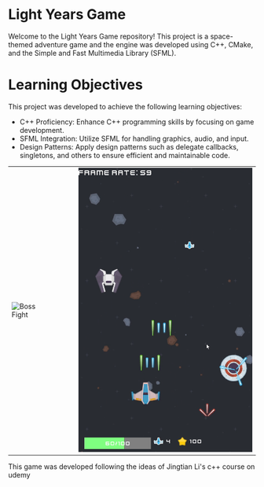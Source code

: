 
# Light Years Game
Welcome to the Light Years Game repository! This project is a space-themed adventure game and the engine was developed using C++, CMake, and the Simple and Fast Multimedia Library (SFML).

# Learning Objectives
This project was developed to achieve the following learning objectives:

- C++ Proficiency: Enhance C++ programming skills by focusing on game development.
- SFML Integration: Utilize SFML for handling graphics, audio, and input.
- Design Patterns: Apply design patterns such as delegate callbacks, singletons, and others to ensure efficient and maintainable code.


<table>
  <tr>
    <td style="border: none;"><img src="boss.gif" alt="Boss Fight" width="410"></td>
    <td style="border: none; width: 30px;"></td>
    <td style="border: none;"><img src="chaos.gif" alt="Chaos Scene" width="410"></td>
  </tr>
</table>

This game was developed following the ideas of Jingtian Li's c++ course on udemy
